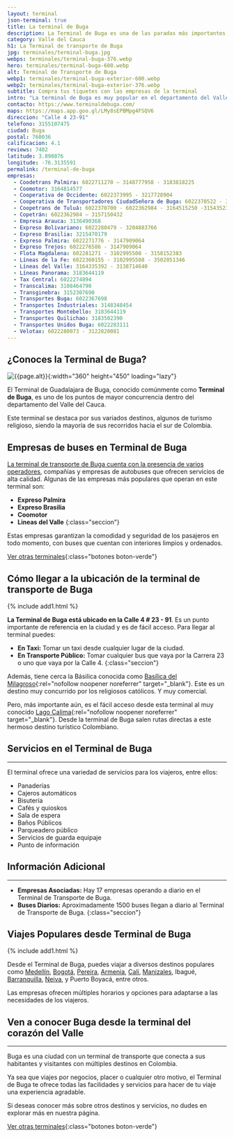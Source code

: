 ```yaml
---
layout: terminal
json-terminal: true
title: La terminal de Buga
description: La Terminal de Buga es una de las paradas más importantes de Colombia. Ofrece más de 50 rutas diferentes a Cali, Tuluá, Bogotá, entre otros.
category: Valle del Cauca
h1: La Terminal de transporte de Buga
jpg: terminales/terminal-buga.jpg
webps: terminales/terminal-buga-376.webp
hero: terminales/terminal-buga-600.webp
alt: Terminal de Transporte de Buga
webp1: terminales/terminal-buga-exterior-600.webp
webp2: terminales/terminal-buga-exterior-376.webp
subtitle: Compra tus tiquetes con las empresas de la terminal
intro: "La terminal de Buga es muy popular en el departamento del Valle del Cauca. Sus destinos turísticos son variados y los más comunes se encuentran muy cerca."
contacto: https://www.terminaldebuga.com/
maps: https://maps.app.goo.gl/LMy8sEPBMpg4FSQV6
direccion: "Calle 4 23-91"
telefono: 3155107475
ciudad: Buga
postal: 760036
calificacion: 4.1
reviews: 7402
latitude: 3.898876
longitude: -76.3135591
permalink: /terminal-de-buga
empresas:
  - Coodetrans Palmira: 6022711270 – 3148777958 - 3183818225
  - Coomotor: 3164814577
  - Cooperativa de Occidente: 6022373995 - 3217728904
  - Cooperativa de Transportadores CiudadSeñora de Buga: 6022370522 - 3176405903 - 3154352342
  - Coopetrans de Tuluá: 6022370700 - 6022362984 - 3164515250 -3154352342
  - Copetrán: 6022362984 – 3157150432
  - Empresa Arauca: 3136490368
  - Expreso Bolivariano: 6022280479 - 3204883766
  - Expreso Brasilia: 3215470179
  - Expreso Palmira: 6022271776 - 3147909064
  - Expreso Trejos: 6022276586 - 3147909064
  - Flota Magdalena: 602281271 - 3102995508 - 3158152383
  - Líneas de la Fe: 6022360155 - 3102995508 - 3502051346
  - Líneas del Valle: 3164335392 - 3138714640
  - Líneas Panorama: 3183644119
  - Tax Central: 6022274894
  - Transcalima: 3108464790
  - Transginebra: 3152307690
  - Transportes Buga: 6022367698
  - Transportes Industriales: 3148348454
  - Transportes Montebello: 3183644119
  - Transportes Quilichao: 3183502390
  - Transportes Unidos Buga: 6022283111
  - Velotax: 6022280073 - 3122820081
---
```

## ¿Conoces la Terminal de Buga?

![{{page.alt}}]({{site.baseurl}}/img/{{page.webp2}} "Terminal transporte {{ciudad}}"){:width="360" height="450" loading="lazy"}

El Terminal de Guadalajara de Buga, conocido comúnmente como **Terminal de Buga**, es uno de los puntos de mayor concurrencia dentro del departamento del Valle del Cauca.

Este terminal se destaca por sus variados destinos, algunos de turismo religioso, siendo la mayoría de sus recorridos hacia el sur de Colombia.

## Empresas de buses en Terminal de Buga

[La terminal de transporte de Buga cuenta con la presencia de varios operadores](#telefonos), compañías y empresas de autobuses que ofrecen servicios de alta calidad. Algunas de las empresas más populares que operan en este terminal son:

- **Expreso Palmira**
- **Expreso Brasilia**
- **Coomotor**
- **Lineas del Valle**
{:class="seccion"}

Estas empresas garantizan la comodidad y seguridad de los pasajeros en todo momento, con buses que cuentan con interiores limpios y ordenados.

[Ver otras terminales](/terminales-de-colombia){:class="botones boton-verde"}

## Cómo llegar a la ubicación de la terminal de transporte de Buga

{% include add1.html %}

**La Terminal de Buga está ubicado en la Calle 4 # 23 - 91**. Es un punto importante de referencia en la ciudad y es de fácil acceso. Para llegar al terminal puedes:

- **En Taxi:** Tomar un taxi desde cualquier lugar de la ciudad.
- **En Transporte Público:** Tomar cualquier bus que vaya por la Carrera 23 o uno que vaya por la Calle 4.
{:class="seccion"}

Además, tiene cerca la Básilica conocida como [Basílica del Milagroso](https://www.milagrosodebuga.com/){:rel="nofollow noopener noreferrer" target="_blank"}. Este es un destino muy concurrido por los religiosos católicos. Y muy comercial.

Pero, más importante aún, es el fácil acceso desde esta terminal al muy conocido [Lago Calima](https://calimadarien.com/){:rel="nofollow noopener noreferrer" target="_blank"}. Desde la terminal de Buga salen rutas directas a este hermoso destino turístico Colombiano.

## Servicios en el Terminal de Buga

----

El terminal ofrece una variedad de servicios para los viajeros, entre ellos:

- Panaderías
- Cajeros automáticos
- Bisutería
- Cafés y quioskos
- Sala de espera
- Baños Públicos
- Parqueadero público
- Servicios de guarda equipaje
- Punto de información

## Información Adicional

----

- **Empresas Asociadas:** Hay 17 empresas operando a diario en el Terminal de Transporte de Buga.
- **Buses Diarios:** Aproximadamente 1500 buses llegan a diario al Terminal de Transporte de Buga.
{:class="seccion"}

## Viajes Populares desde Terminal de Buga

{% include add1.html %}

Desde el Terminal de Buga, puedes viajar a diversos destinos populares como [Medellín]({{'terminal-de-medellin'|relative_url}} "Terminal Medellín"), [Bogotá]({{'terminal-de-bogota'|relative_url}} "Terminal Bogotá"), [Pereira]({{'terminal-de-pereira'|relative_url}} "Terminal Pereira"), [Armenia]({{'terminal-de-armenia'|relative_url}} "Terminal Armenia"), [Cali]({{'terminal-de-cali'|relative_url}} "Terminal de Cali"), [Manizales]({{'terminal-de-manizales'|relative_url}} "Terminal Manizales"), Ibagué, [Barranquilla]({{'terminal-de-barranquilla'|relative_url}} "Terminal de Barranquilla"), [Neiva]({{'terminal-de-neiva'|relative_url}} "Terminal Neiva"), y Puerto Boyacá, entre otros.

Las empresas ofrecen múltiples horarios y opciones para adaptarse a las necesidades de los viajeros.

## Ven a conocer Buga desde la terminal del corazón del Valle

----

Buga es una ciudad con un terminal de transporte que conecta a sus habitantes y visitantes con múltiples destinos en Colombia.

Ya sea que viajes por negocios, placer o cualquier otro motivo, el Terminal de Buga te ofrece todas las facilidades y servicios para hacer de tu viaje una experiencia agradable.

Si deseas conocer más sobre otros destinos y servicios, no dudes en explorar más en nuestra página.

[Ver otras terminales](/terminales-de-colombia){:class="botones boton-verde"}
